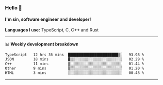 ### Hello 👋
#### I'm sin, software engineer and developer!

**Languages I use:** TypeScript, C, C++ and Rust

---
📊 **Weekly development breakdown**

<!--START_SECTION:waka-->

```txt
TypeScript   12 hrs 36 mins  ███████████████████████▒░   93.98 %
JSON         18 mins         ▓░░░░░░░░░░░░░░░░░░░░░░░░   02.29 %
C++          11 mins         ▒░░░░░░░░░░░░░░░░░░░░░░░░   01.44 %
Other        9 mins          ▒░░░░░░░░░░░░░░░░░░░░░░░░   01.20 %
HTML         3 mins          ░░░░░░░░░░░░░░░░░░░░░░░░░   00.48 %
```

<!--END_SECTION:waka-->

---
